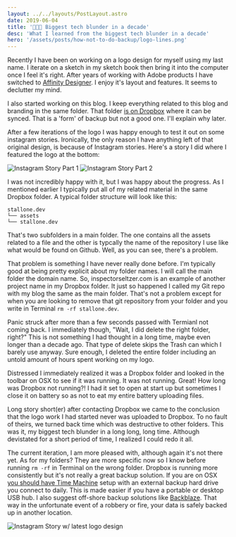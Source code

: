 ```yaml
---
layout: ../../layouts/PostLayout.astro
date: 2019-06-04
title: '👨🏻‍💻 Biggest tech blunder in a decade'
desc: 'What I learned from the biggest tech blunder in a decade'
hero: '/assets/posts/how-not-to-do-backup/logo-lines.png'
---
```


Recently I have been on working on a logo design for myself using my last name. I iterate on a sketch in my sketch book then bring it into the computer once I feel it's right. After years of working with Adobe products I have switched to [Affinity Designer](https://affinity.serif.com/en-us/). I enjoy it's layout and features. It seems to declutter my mind.

I also started working on this blog. I keep everything related to this blog and branding in the same folder. That folder [is on Dropbox](https://db.tt/dg8YH7YA) where it can be synced. That is a 'form' of backup but not a good one. I'll explain why later.

After a few iterations of the logo I was happy enough to test it out on some instagram stories. Ironically, the only reason I have anything left of that original design, is because of Instagram stories. Here's a story I did where I featured the logo at the bottom:

![Instagram Story Part 1](/assets/posts/how-not-to-do-backup/insta-01.png)
![Instagram Story Part 2](/assets/posts/how-not-to-do-backup/insta-02.png)

I was not incredibly happy with it, but I was happy about the progress. As I mentioned earlier I typically put all of my related material in the same Dropbox folder. A typical folder structure will look like this:

```
stallone.dev
└── assets
└── stallone.dev
```

That's two subfolders in a main folder. The one contains all the assets related to a file and the other is typcally the name of the repository I use like what would be found on Github. Well, as you can see, there's a problem.

That problem is something I have never really done before. I'm typically good at being pretty explicit about my folder names. I will call the main folder the domain name. So, inspectorseltzer.com is an example of another project name in my Dropbox folder. It just so happened I called my Git repo with my blog the same as the main folder. That's not a problem except for when you are looking to remove that git repository from your folder and you write in Terminal `rm -rf stallone.dev`.

Panic struck after more than a few seconds passed with Termianl not coming back. I immediately though, "Wait, I did delete the right folder, right?" This is not something I had thought in a long time, maybe even longer than a decade ago. That type of delete skips the Trash can which I barely use anyway. Sure enough, I deleted the entire folder including an untold amount of hours spent working on my logo.

Distressed I immediately realized it was a Dropbox folder and looked in the toolbar on OSX to see if it was running. It was not running. Great! How long was Dropbox not running?! I had it set to open at start up but sometimes I close it on battery so as not to eat my entire battery uploading files.

Long story short(er) after contacting Dropbox we came to the conclusion that the logo work I had started never was uploaded to Dropbox. To no fault of theirs, we turned back time which was destructive to other folders. This was it, my biggest tech blunder in a long long, long time. Although devistated for a short period of time, I realized I could redo it all.

The current iteration, I am more pleased with, although again it's not there yet. As for my folders? They are more specific now so I know before running `rm -rf` in Terminal on the wrong folder. Dropbox is running more consistently but it's not really a great backup solution. If you are on OSX [you should have Time Machine](https://support.apple.com/en-us/HT201250) setup with an external backup hard drive you connect to daily. This is made easier if you have a portable or desktop USB hub. I also suggest off-shore backup solutions like [Backblaze](https://www.backblaze.com/). That way in the unfortunate event of a robbery or fire, your data is safely backed up in another location.

![Instagram Story w/ latest logo design](/assets/posts/how-not-to-do-backup/insta-03.png)
